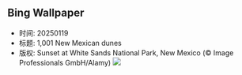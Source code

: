 ## Bing Wallpaper
- 时间: 20250119
- 标题: 1,001 New Mexican dunes
- 版权: Sunset at White Sands National Park, New Mexico (© Image Professionals GmbH/Alamy)
![](https://cn.bing.com/th?id=OHR.WhiteSandsNP_EN-US0745183236_UHD.jpg&rf=LaDigue_UHD.jpg&pid=hp&w=3840&h=2160&rs=1&c=4)
